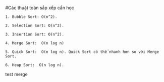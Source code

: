 #Các thuật toán sắp xếp cần học


```````
1. Bubble Sort: O(n^2).
```````

```````
2. Selection Sort: O(n^2).
```````

```````
3. Insertion Sort: O(n^2).
```````

```````
4. Merge Sort:  O(n log n)
```````

```````
5. Quick Sort:  O(n log n). Quick Sort có thể nhanh hơn so với Merge Sort.
```````

```````
6. Heap Sort:  O(n log n).
```````


test merge